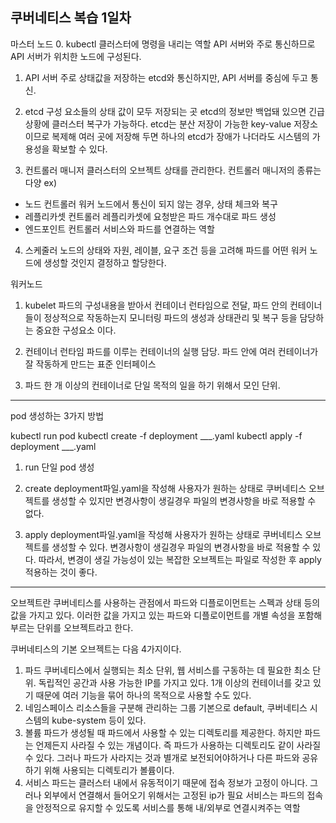 쿠버네티스 복습 1일차
----------------

마스터 노드
0. kubectl
클러스터에 명령을 내리는 역할
API 서버와 주로 통신하므로 API 서버가 위치한 노드에 구성된다.

1. API 서버
주로 상태값을 저장하는 etcd와 통신하지만, API 서버를 중심에 두고 통신.

2. etcd
구성 요소들의 상태 값이 모두 저장되는 곳
etcd의 정보만 백업돼 있으면 긴급상황에 클러스터 복구가 가능하다.
etcd는 분산 저장이 가능한 key-value 저장소이므로 복제해 여러 곳에 저장해 두면 하나의 etcd가 장애가 나더라도 시스템의 가용성을 확보할 수 있다.

3. 컨트롤러 매니저
클러스터의 오브젝트 상태를 관리한다.
컨트롤러 매니저의 종류는 다양
ex)
- 노드 컨트롤러
워커 노드에서 통신이 되지 않는 경우, 상태 체크와 복구
- 레플리카셋 컨트롤러
레플리카셋에 요청받은 파드 개수대로 파드 생성
- 엔드포인트 컨트롤러
서비스와 파드를 연결하는 역할

4. 스케줄러
노드의 상태와 자원, 레이블, 요구 조건 등을 고려해 파드를 어떤 워커 노드에 생성할 것인지 결정하고 할당한다.

워커노드
1. kubelet
파드의 구성내용을 받아서 컨테이너 런타임으로 전달, 파드 안의 컨테이너들이 정상적으로 작동하는지 모니터링
파드의 생성과 상태관리 및 복구 등을 담당하는 중요한 구성요소 이다.

2. 컨테이너 런타임
파드를 이루는 컨테이너의 실행 담당.
파드 안에 여러 컨테이너가 잘 작동하게 만드는 표준 인터페이스

3. 파드
한 개 이상의 컨테이너로 단일 목적의 일을 하기 위해서 모인 단위.

********************************************************

pod 생성하는 3가지 방법

kubectl run pod
kubectl create -f deployment ___.yaml
kubectl apply -f deployment ___.yaml

1. run
단일 pod 생성

2. create
deployment파일.yaml을 작성해 사용자가 원하는 상태로 쿠버네티스 오브젝트를
생성할 수 있지만 변경사항이 생길경우 파일의 변경사항을 바로 적용할 수 없다.

3. apply
deployment파일.yaml을 작성해 사용자가 원하는 상태로 쿠버네티스 오브젝트를 생성할 수 있다.
변경사항이 생길경우 파일의 변경사항을 바로 적용할 수 있다.
따라서, 변경이 생길 가능성이 있는 복잡한 오브젝트는 파일로 작성한 후 apply 적용하는 것이 좋다.

********************************************************

오브젝트란
쿠버네티스를 사용하는 관점에서 파드와 디플로이먼트는 스펙과 상태 등의 값을 가지고 있다.
이러한 값을 가지고 있는 파드와 디플로이먼트를 개별 속성을 포함해 부르는 단위를 오브젝트라고 한다.

쿠버네티스의 기본 오브젝트는 다음 4가지이다.
1. 파드
쿠버네티스에서 실행되는 최소 단위, 웹 서비스를 구동하는 데 필요한 최소 단위.
독립적인 공간과 사용 가능한 IP를 가지고 있다.
1개 이상의 컨테이너를 갖고 있기 때문에 여러 기능을 묶어 하나의 목적으로 사용할 수도 있다.
2. 네임스페이스
리소스들을 구분해 관리하는 그룹
기본으로 default, 쿠버네티스 시스템의 kube-system 등이 있다.
3. 볼륨
파드가 생성될 때 파드에서 사용할 수 있는 디렉토리를 제공한다. 하지만 파드는 언제든지 사라질 수 있는 개념이다. 즉 파드가 사용하는 디렉토리도 같이 사라질 수 있다.
그러나 파드가 사라지는 것과 별개로 보전되어야하거나 다른 파드와 공유하기 위해 사용되는 디렉토리가 볼륨이다.
4. 서비스
파드는 클러스터 내에서 유동적이기 때문에 접속 정보가 고정이 아니다.
그러나 외부에서 연결해서 들어오기 위해서는 고정된 ip가 필요
서비스는 파드의 접속을 안정적으로 유지할 수 있도록 서비스를 통해 내/외부로 연결시켜주는 역할
